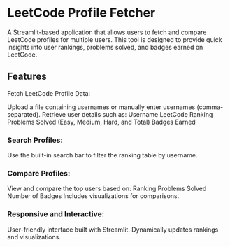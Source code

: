 # LeetCode Profile Fetcher

A Streamlit-based application that allows users to fetch and compare LeetCode profiles for multiple users. This tool is designed to provide quick insights into user rankings, problems solved, and badges earned on LeetCode.

## Features
Fetch LeetCode Profile Data:

Upload a file containing usernames or manually enter usernames (comma-separated).
Retrieve user details such as:
Username
LeetCode Ranking
Problems Solved (Easy, Medium, Hard, and Total)
Badges Earned

### Search Profiles:
Use the built-in search bar to filter the ranking table by username.

### Compare Profiles:
View and compare the top users based on:
Ranking
Problems Solved
Number of Badges
Includes visualizations for comparisons.

### Responsive and Interactive:
User-friendly interface built with Streamlit.
Dynamically updates rankings and visualizations.
